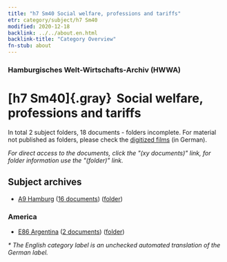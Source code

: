 ```yaml
---
title: "h7 Sm40 Social welfare, professions and tariffs"
etr: category/subject/h7 Sm40
modified: 2020-12-18
backlink: ../../about.en.html
backlink-title: "Category Overview"
fn-stub: about
---
```


### Hamburgisches Welt-Wirtschafts-Archiv (HWWA)
# [h7 Sm40]{.gray}&#8201; Social welfare, professions and tariffs&#160; 





In total 2 subject folders, 18 documents - folders incomplete.
For material not published as folders, please check the [digitized films](/film/h1_sh) (in German).

_For direct access to the documents, click the "(xy documents)" link, for folder information use the "(folder)" link._

## Subject archives


- [A9 Hamburg](../../../geo/about.en.html#A9) (<a href="https://dfg-viewer.de/show/?tx_dlf[id]=https://pm20.zbw.eu/mets/sh/1409xx/140905/1811xx/181100/public.mets.en.xml" target="_blank">16 documents</a>) ([folder](http://purl.org/pressemappe20/folder/sh/140905,181100))

### America

- [E86 Argentina](../../../geo/about.en.html#E86) (<a href="https://dfg-viewer.de/show/?tx_dlf[id]=https://pm20.zbw.eu/mets/sh/1416xx/141692/1811xx/181100/public.mets.en.xml" target="_blank">2 documents</a>) ([folder](http://purl.org/pressemappe20/folder/sh/141692,181100))


_* The English category label is an unchecked automated translation of the German label._

